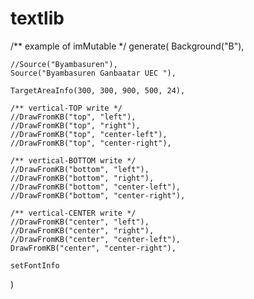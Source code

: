 textlib
=======

  /** example of imMutable */
  generate(
    Background("B"),
    
    //Source("Byambasuren"),
    Source("Byambasuren Ganbaatar UEC "),

    TargetAreaInfo(300, 300, 900, 500, 24),

    /** vertical-TOP write */
    //DrawFromKB("top", "left"),
    //DrawFromKB("top", "right"),
    //DrawFromKB("top", "center-left"),
    //DrawFromKB("top", "center-right"),

    /** vertical-BOTTOM write */
    //DrawFromKB("bottom", "left"),
    //DrawFromKB("bottom", "right"),
    //DrawFromKB("bottom", "center-left"),
    //DrawFromKB("bottom", "center-right"),

    /** vertical-CENTER write */
    //DrawFromKB("center", "left"),
    //DrawFromKB("center", "right"),
    //DrawFromKB("center", "center-left"),
    DrawFromKB("center", "center-right"),

    setFontInfo
  )
